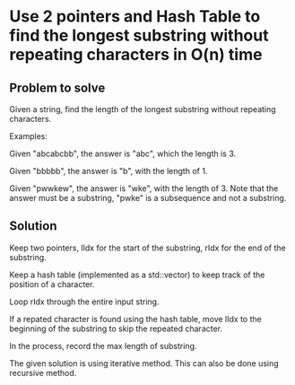 # Use 2 pointers and Hash Table to find the longest substring without repeating characters in O(n) time

## Problem to solve
Given a string, find the length of the longest substring without repeating characters.

Examples:

Given "abcabcbb", the answer is "abc", which the length is 3.

Given "bbbbb", the answer is "b", with the length of 1.

Given "pwwkew", the answer is "wke", with the length of 3. Note that the answer must be a substring, "pwke" is a subsequence and not a substring.

## Solution

Keep two pointers, lIdx for the start of the substring, rIdx for the end of the substring. 

Keep a hash table (implemented as a std::vector) to keep track of the position of a character. 

Loop rIdx through the entire input string. 

If a repated character is found using the hash table, move lIdx to the beginning of the substring to skip the repeated character. 

In the process, record the max length of substring.

The given solution is using iterative method. This can also be done using recursive method.

